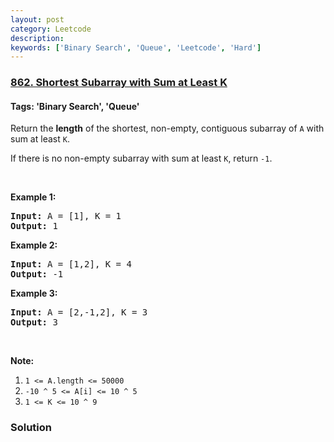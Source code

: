 ```yaml
---
layout: post
category: Leetcode
description: 
keywords: ['Binary Search', 'Queue', 'Leetcode', 'Hard']
---
```

### [862. Shortest Subarray with Sum at Least K](https://leetcode.com/problems/shortest-subarray-with-sum-at-least-k)

#### Tags: 'Binary Search', 'Queue'

<div class="content__u3I1 question-content__JfgR"><div><p>Return the <strong>length</strong> of the shortest, non-empty, contiguous subarray of <code>A</code> with sum at least <code>K</code>.</p>
<p>If there is no non-empty subarray with sum at least <code>K</code>, return <code>-1</code>.</p>
<p> </p>
<ol>
</ol>
<div>
<p><strong>Example 1:</strong></p>
<pre><strong>Input: </strong>A = <span id="example-input-1-1">[1]</span>, K = <span id="example-input-1-2">1</span>
<strong>Output: </strong><span id="example-output-1">1</span>
</pre>
<div>
<p><strong>Example 2:</strong></p>
<pre><strong>Input: </strong>A = <span id="example-input-2-1">[1,2]</span>, K = <span id="example-input-2-2">4</span>
<strong>Output: </strong><span id="example-output-2">-1</span>
</pre>
<div>
<p><strong>Example 3:</strong></p>
<pre><strong>Input: </strong>A = <span id="example-input-3-1">[2,-1,2]</span>, K = <span id="example-input-3-2">3</span>
<strong>Output: </strong><span id="example-output-3">3</span>
</pre>
<p> </p>
<p><strong>Note:</strong></p>
<ol>
<li><code>1 &lt;= A.length &lt;= 50000</code></li>
<li><code>-10 ^ 5 &lt;= A[i] &lt;= 10 ^ 5</code></li>
<li><code>1 &lt;= K &lt;= 10 ^ 9</code></li>
</ol>
</div>
</div>
</div>
</div></div>

### Solution
